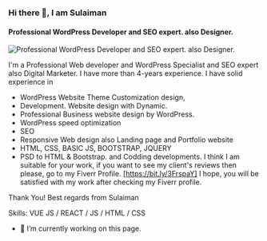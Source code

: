 ### Hi there 👋, I am Sulaiman
#### Professional WordPress Developer and SEO expert. also Designer.
![Professional WordPress Developer and SEO expert. also Designer.](https://arturssmirnovs.github.io/github-profile-readme-generator/images/banner.png)

I'm a Professional Web developer and WordPress Specialist and SEO expert also Digital Marketer. I have more than 4-years experience. I have solid experience in 
- WordPress Website Theme Customization design, 
- Development. Website design with Dynamic. 
- Professional Business website design by WordPress. 
- WordPress speed optimization 
- SEO
- Responsive Web design also Landing page and Portfolio website
- HTML, CSS, BASIC JS, BOOTSTRAP, JQUERY 
- PSD to HTML & Bootstrap. and Codding developments. 
I think I am suitable for your work, if you want to see my client's reviews then please, go to my Fiverr Profile. [https://bit.ly/3FrspaY]
I hope, you will be satisfied with my work after checking my Fiverr profile.

Thank You! 
Best regards from Sulaiman

Skills: VUE JS / REACT / JS / HTML / CSS

- 🔭 I’m currently working on this page. 




